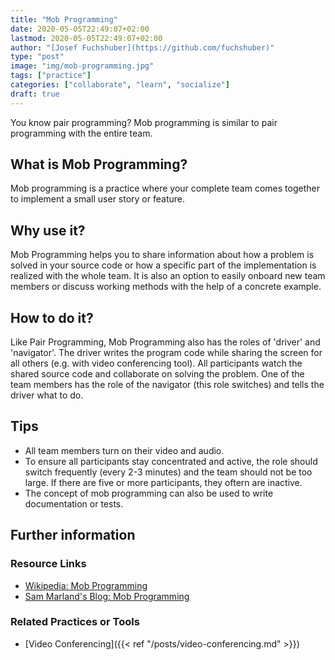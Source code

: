 ```yaml
---
title: "Mob Programming"
date: 2020-05-05T22:49:07+02:00
lastmod: 2020-05-05T22:49:07+02:00
author: "[Josef Fuchshuber](https://github.com/fuchshuber)"
type: "post"
image: "img/mob-programming.jpg"
tags: ["practice"]
categories: ["collaborate", "learn", "socialize"]
draft: true
---
```


You know pair programming? Mob programming is similar to pair programming with the entire team.
<!--more-->

## What is Mob Programming?

Mob programming is a practice where your complete team comes together to implement a small user story or feature.

## Why use it?

Mob Programming helps you to share information about how a problem is solved in your source code or how a specific part of the implementation is realized with the whole team. It is also an option to easily onboard new team members or discuss working methods with the help of a concrete example.

## How to do it?

Like Pair Programming, Mob Programming also has the roles of 'driver' and 'navigator'. The driver writes the program code while sharing the screen for all others (e.g. with video conferencing tool). All participants watch the shared source code and collaborate on solving the problem. One of the team members has the role of the navigator (this role switches) and tells the driver what to do.

## Tips

* All team members turn on their video and audio.
* To ensure all participants stay concentrated and active, the role should switch frequently (every 2-3 minutes) and the team should not be too large. If there are five or more participants, they oftern are inactive.
* The concept of mob programming can also be used to write documentation or tests.

## Further information

### Resource Links

* [Wikipedia: Mob Programming](https://en.wikipedia.org/wiki/Mob_programming)
* [Sam Marland's Blog: Mob Programming](https://blog.marland.io/mob-programming/)

### Related Practices or Tools

* [Video Conferencing]({{< ref "/posts/video-conferencing.md" >}})
